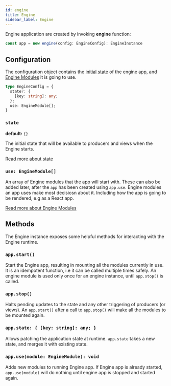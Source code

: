```yaml
---
id: engine
title: Engine
sidebar_label: Engine
---
```


Engine application are created by invoking **engine** function:

```ts
const app = new engine(config: EngineConfig): EngineInstance
```

## Configuration

The configuration object contains the [initial state](/docs/concepts/state) of
the engine app, and [Engine Modules](/docs/api/modules) it is going to use.

```ts
type EngineConfig = {
  state?: {
    [key: string]: any;
  };
  use: EngineModule[];
}
```

### `state`
**default:** `{}`

The initial state that will be available to producers and views when the Engine starts.

[Read more about state](/docs/concepts/state)

### `use: EngineModule[]`

An array of Engine modules that the app will start with. These can also be added
later, after the `app` has been created using `app.use`. Engine modules an app
uses make most decisiosn about it. Including how the app is going to be
rendered, e.g as a React app.

[Read more about Engine Modules](/docs/api/modules)

## Methods

The Engine instance exposes some helpful methods for interacting with the Engine runtime.

### `app.start()`

Start the Engine app, resulting in mounting all the modules currently in use. It
is an idempotent function, i.e it can be called multiple times safely. An engine
module is used only once for an engine instance, until `app.stop()` is called.

### `app.stop()`

Halts pending updates to the state and any other triggering of producers (or
views). An `app.start()` after a call to `app.stop()` will make all the modules
to be mounted again.

### `app.state: { [key: string]: any; }`

Allows patching the application state at runtime. `app.state` takes a new state,
and merges it with existing state.

### `app.use(module: EngineModule): void`

Adds new modules to running Engine app. If Engine app is already started,
`app.use(module)` will do nothing until engine app is stopped and started again.
